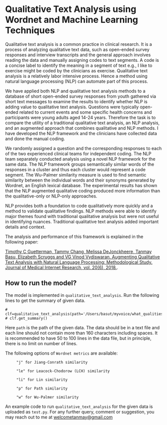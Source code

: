 # Qualitative Text Analysis using Wordnet and Machine Learning Techniques
 
Qualitative text analysis is a common practice in clinical research. It is a process of analyzing qualitative text data, such as open-ended survey responses and interview transcripts and the general approach involves reading the data and manually assigning codes to text segments. A code is a concise label to identify the meaning in a segment of text e.g., I like to exercise might be coded by the clinicians as exercise. Qualitative text analysis is a relatively labor intensive process. Hence a method using natural language processing (NLP) can automate part of this process. 


We have applied both NLP and qualitative text analysis methods to a database of short open-ended survey responses from youth gathered via short text messages to examine the results to identify whether NLP is adding value to qualitative text analysis. Questions were typically open-ended related to current events and some specific health concerns and participants were young adults aged 14-24 years. Therefore the task is to compare the utility of a traditional qualitative text analysis, an NLP analysis, and an augmented approach that combines qualitative and NLP methods. I have developed the NLP framework and the clinicians have collected data and done the manual coding.


We randomly assigned a question and the corresponding responses to each of the two experienced clinical teams for independent coding. The NLP team separately conducted analysis using a novel NLP framework for the same data. The NLP framework groups semantically similar words of the responses in a cluster and thus each cluster would represent a code segment. The Wu-Palmer similarity measure is used to find semantic similarity between the individual words and their synonyms generated by Wordnet, an English lexical database. The experimental results has shown that the NLP augmented qualitative coding produced more information than the qualitative-only or NLP-only approaches. 


NLP provides both a foundation to code qualitatively more quickly and a method to validate qualitative findings. NLP methods were able to identify major themes found with traditional qualitative analysis but were not useful in identifying nuances. Traditional qualitative text analysis added important details and context.

The analysis and performance of this framework is explained in the following paper:

[Timothy C Guetterman, Tammy Chang, Melissa DeJonckheere, Tanmay Basu, Elizabeth Scruggs and VG Vinod Vydiswaran. Augmenting Qualitative Text Analysis with Natural Language Processing: Methodological Study. Journal of Medical Internet Research, vol. 20(6), 2018.](https://www.jmir.org/2018/6/e231/).

## How to run the model?

The model is implemented in `qualitative_text_analysis`. Run the following lines to get the summary of given data. 

```
# clf=qualitative_text_analysis(path='/Users/basut/myvoice/what_qualities.txt',wordnet_metric='w',pos='b',transformation='d')
# clf.get_summary()
```

Here `path` is the path of the given data. The data should be in a text file and each line should not contain more than 160 characters including spaces. It is recommended to have 50 to 100 lines in the data file, but in principle, there is no limit on number of lines. 

The following options of `Wordnet metrics` are available:    

         "j" for Jiang-Conrath similarity
         
         "le" for Leacock-Chodorow (LCH) similarity
         
         "li" for Lin similarity
         
         "p" for Path similarity
         
         "w" for Wu-Palmer similarity 

An example code to run `qualitative_text_analysis` for the given data is uploaded as `test.py`. For any further query, comment or suggestion, you may reach out to me at welcometanmay@gmail.com

